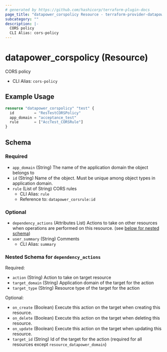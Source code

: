 ```yaml
---
# generated by https://github.com/hashicorp/terraform-plugin-docs
page_title: "datapower_corspolicy Resource - terraform-provider-datapower"
subcategory: ""
description: |-
  CORS policy
  CLI Alias: cors-policy
---
```


# datapower_corspolicy (Resource)

CORS policy
  - CLI Alias: `cors-policy`

## Example Usage

```terraform
resource "datapower_corspolicy" "test" {
  id         = "ResTestCORSPolicy"
  app_domain = "acceptance_test"
  rule       = ["AccTest_CORSRule"]
}
```

<!-- schema generated by tfplugindocs -->
## Schema

### Required

- `app_domain` (String) The name of the application domain the object belongs to
- `id` (String) Name of the object. Must be unique among object types in application domain.
- `rule` (List of String) CORS rules
  - CLI Alias: `rule`
  - Reference to: `datapower_corsrule:id`

### Optional

- `dependency_actions` (Attributes List) Actions to take on other resources when operations are performed on this resource. (see [below for nested schema](#nestedatt--dependency_actions))
- `user_summary` (String) Comments
  - CLI Alias: `summary`

<a id="nestedatt--dependency_actions"></a>
### Nested Schema for `dependency_actions`

Required:

- `action` (String) Action to take on target resource
- `target_domain` (String) Application domain of the target for the action
- `target_type` (String) Resource type of the target for the action

Optional:

- `on_create` (Boolean) Execute this action on the target when creating this resource.
- `on_delete` (Boolean) Execute this action on the target when deleting this resource.
- `on_update` (Boolean) Execute this action on the target when updating this resource.
- `target_id` (String) Id of the target for the action (required for all resources except `resource_datapower_domain`)
